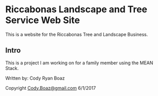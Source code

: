# Riccabonas Landscape and Tree Service Web Site

This is a website for the Riccabonas Tree and Landscape Business.

## Intro

This is a project I am working on for a family member using the MEAN Stack.

Written by: Cody Ryan Boaz

Copyright Cody.Boaz@gmail.com 6/1/2017
